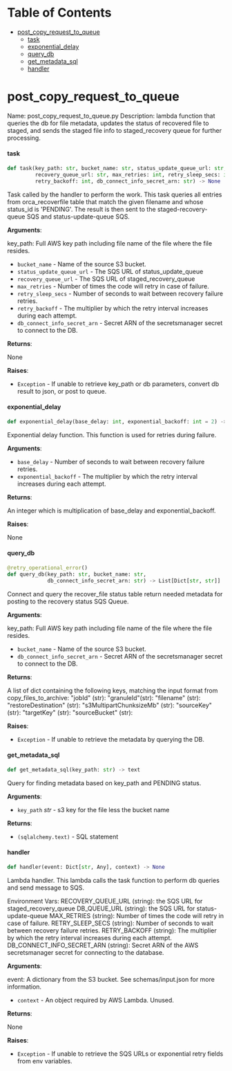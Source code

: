 # Table of Contents

* [post\_copy\_request\_to\_queue](#post_copy_request_to_queue)
  * [task](#post_copy_request_to_queue.task)
  * [exponential\_delay](#post_copy_request_to_queue.exponential_delay)
  * [query\_db](#post_copy_request_to_queue.query_db)
  * [get\_metadata\_sql](#post_copy_request_to_queue.get_metadata_sql)
  * [handler](#post_copy_request_to_queue.handler)

<a id="post_copy_request_to_queue"></a>

# post\_copy\_request\_to\_queue

Name: post_copy_request_to_queue.py
Description:  lambda function that queries the db for file metadata, updates the status
of recovered file to staged,
and sends the staged file info to staged_recovery queue for further processing.

<a id="post_copy_request_to_queue.task"></a>

#### task

```python
def task(key_path: str, bucket_name: str, status_update_queue_url: str,
         recovery_queue_url: str, max_retries: int, retry_sleep_secs: int,
         retry_backoff: int, db_connect_info_secret_arn: str) -> None
```

Task called by the handler to perform the work.
This task queries all entries from orca_recoverfile table
that match the given filename and whose status_id is 'PENDING'.
The result is then sent to the staged-recovery-queue SQS and status-update-queue SQS.

**Arguments**:

  key_path:
  Full AWS key path including file name of the file where the file resides.
- `bucket_name` - Name of the source S3 bucket.
- `status_update_queue_url` - The SQS URL of status_update_queue
- `recovery_queue_url` - The SQS URL of staged_recovery_queue
- `max_retries` - Number of times the code will retry in case of failure.
- `retry_sleep_secs` - Number of seconds to wait between recovery failure retries.
- `retry_backoff` - The multiplier by which the retry interval increases during each attempt.
- `db_connect_info_secret_arn` - Secret ARN of the secretsmanager secret to connect to the DB.

**Returns**:

  None

**Raises**:

- `Exception` - If unable to retrieve key_path or db parameters, convert db result to json,
  or post to queue.

<a id="post_copy_request_to_queue.exponential_delay"></a>

#### exponential\_delay

```python
def exponential_delay(base_delay: int, exponential_backoff: int = 2) -> int
```

Exponential delay function. This function is used for retries during failure.

**Arguments**:

- `base_delay` - Number of seconds to wait between recovery failure retries.
- `exponential_backoff` - The multiplier by which the retry interval increases during each attempt.

**Returns**:

  An integer which is multiplication of base_delay and exponential_backoff.

**Raises**:

  None

<a id="post_copy_request_to_queue.query_db"></a>

#### query\_db

```python
@retry_operational_error()
def query_db(key_path: str, bucket_name: str,
             db_connect_info_secret_arn: str) -> List[Dict[str, str]]
```

Connect and query the recover_file status table return needed metadata for posting to the recovery status SQS Queue.

**Arguments**:

  key_path:
  Full AWS key path including file name of the file where the file resides.
- `bucket_name` - Name of the source S3 bucket.
- `db_connect_info_secret_arn` - Secret ARN of the secretsmanager secret to connect to the DB.

**Returns**:

  A list of dict containing the following keys, matching the input format from copy_files_to_archive:
  "jobId" (str):
  "granuleId"(str):
  "filename" (str):
  "restoreDestination" (str):
  "s3MultipartChunksizeMb" (str):
  "sourceKey" (str):
  "targetKey" (str):
  "sourceBucket" (str):

**Raises**:

- `Exception` - If unable to retrieve the metadata by querying the DB.

<a id="post_copy_request_to_queue.get_metadata_sql"></a>

#### get\_metadata\_sql

```python
def get_metadata_sql(key_path: str) -> text
```

Query for finding metadata based on key_path and PENDING status.

**Arguments**:

- `key_path` _str_ - s3 key for the file less the bucket name

**Returns**:

- `(sqlalchemy.text)` - SQL statement

<a id="post_copy_request_to_queue.handler"></a>

#### handler

```python
def handler(event: Dict[str, Any], context) -> None
```

Lambda handler. This lambda calls the task function to perform db queries
and send message to SQS.

Environment Vars:
RECOVERY_QUEUE_URL (string): the SQS URL for staged_recovery_queue
DB_QUEUE_URL (string): the SQS URL for status-update-queue
MAX_RETRIES (string): Number of times the code will retry in case of failure.
RETRY_SLEEP_SECS (string): Number of seconds to wait between recovery failure retries.
RETRY_BACKOFF (string): The multiplier by which the retry interval increases during each attempt.
DB_CONNECT_INFO_SECRET_ARN (string): Secret ARN of the AWS secretsmanager secret for connecting to the database.

**Arguments**:

  event:
  A dictionary from the S3 bucket. See schemas/input.json for more information.
- `context` - An object required by AWS Lambda. Unused.

**Returns**:

  None

**Raises**:

- `Exception` - If unable to retrieve the SQS URLs or exponential retry fields from env variables.

